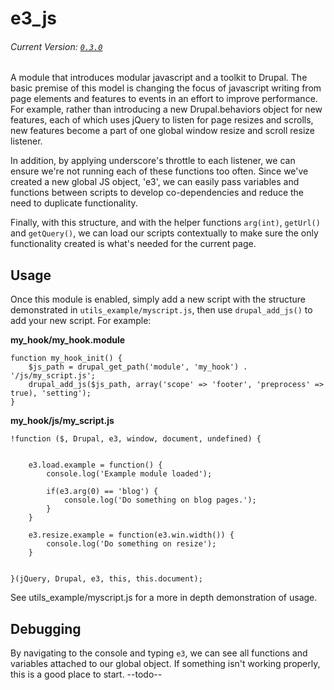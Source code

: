 e3_js
========

###### Current Version: [``` 0.3.0 ```](https://github.com/rgkimball/e3_js/releases/latest)


A module that introduces modular javascript and a toolkit to Drupal. The basic premise of this model is changing the focus of javascript writing from page elements and features to events in an effort to improve performance. For example, rather than introducing a new Drupal.behaviors object for new features, each of which uses jQuery to listen for page resizes and scrolls, new features become a part of one global window resize and scroll resize listener. 

In addition, by applying underscore's throttle to each listener, we can ensure we're not running each of these functions too often. Since we've created a new global JS object, 'e3', we can easily pass variables and functions between scripts to develop co-dependencies and reduce the need to duplicate functionality. 

Finally, with this structure, and with the helper functions ```arg(int)```, ```getUrl()``` and 	```getQuery()```, we can load our scripts contextually to make sure the only functionality created is what's needed for the current page.

## Usage

Once this module is enabled, simply add a new script with the structure demonstrated in ```utils_example/myscript.js```, then use ```drupal_add_js()``` to add your new script. For example:

**my_hook/my_hook.module**

```
function my_hook_init() {
	$js_path = drupal_get_path('module', 'my_hook') . '/js/my_script.js';
	drupal_add_js($js_path, array('scope' => 'footer', 'preprocess' => true), 'setting');
}
```

**my_hook/js/my_script.js**

```
!function ($, Drupal, e3, window, document, undefined) {


	e3.load.example = function() {
		console.log('Example module loaded');
		
		if(e3.arg(0) == 'blog') {
			console.log('Do something on blog pages.');
		}
	}
	
	e3.resize.example = function(e3.win.width()) {
		console.log('Do something on resize');
	}


}(jQuery, Drupal, e3, this, this.document);
```

See utils_example/myscript.js for a more in depth demonstration of usage.

## Debugging

By navigating to the console and typing ```e3```, we can see all functions and variables attached to our global object. If something isn't working properly, this is a good place to start. --todo--